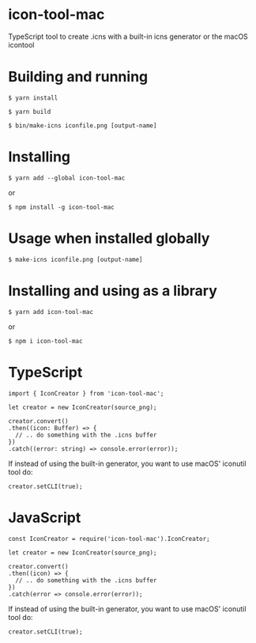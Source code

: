 icon-tool-mac
======

TypeScript tool to create .icns with a built-in icns generator or the macOS icontool

# Building and running

`$ yarn install`

`$ yarn build`

`$ bin/make-icns iconfile.png [output-name]`

# Installing

`$ yarn add --global icon-tool-mac`

or

`$ npm install -g icon-tool-mac`

# Usage when installed globally

`$ make-icns iconfile.png [output-name]`

# Installing and using as a library

`$ yarn add icon-tool-mac`

or

`$ npm i icon-tool-mac`

# TypeScript

```
import { IconCreator } from 'icon-tool-mac';

let creator = new IconCreator(source_png);

creator.convert()
.then((icon: Buffer) => {
  // .. do something with the .icns buffer
})
.catch((error: string) => console.error(error));
```

If instead of using the built-in generator, you want to use macOS' iconutil tool do:

```
creator.setCLI(true);
```

# JavaScript

```
const IconCreator = require('icon-tool-mac').IconCreator;

let creator = new IconCreator(source_png);

creator.convert()
.then((icon) => {
  // .. do something with the .icns buffer
})
.catch(error => console.error(error));
```

If instead of using the built-in generator, you want to use macOS' iconutil tool do:

```
creator.setCLI(true);
```
